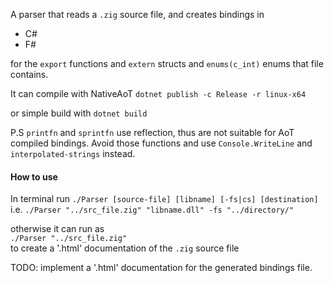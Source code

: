 
A parser that reads a `.zig` source file, and creates bindings in
- C#
- F#

for the `export` functions and `extern` structs and `enums(c_int)` enums that file contains.

It can compile with NativeAoT
`dotnet publish -c Release -r linux-x64`

or simple build with `dotnet build`

P.S
`printfn` and `sprintfn` use reflection, thus are not suitable for AoT compiled bindings.
Avoid those functions and use `Console.WriteLine` and `interpolated-strings` instead.

#### How to use
In terminal run `./Parser [source-file] [libname] [-fs|cs] [destination]` \
i.e. `./Parser "../src_file.zig" "libname.dll" -fs "../directory/"` 

otherwise it can run as \
`./Parser "../src_file.zig"`  
to create a '.html' documentation of the `.zig` source file 

TODO: implement a '.html' documentation for the generated bindings file.
